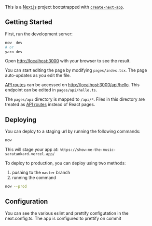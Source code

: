 This is a [Next.js](https://nextjs.org/) project bootstrapped with [`create-next-app`](https://github.com/vercel/next.js/tree/canary/packages/create-next-app).

## Getting Started

First, run the development server:

```bash
now  dev
# or
yarn dev
```

Open [http://localhost:3000](http://localhost:3000) with your browser to see the result.

You can start editing the page by modifying `pages/index.tsx`. The page auto-updates as you edit the file.

[API routes](https://nextjs.org/docs/api-routes/introduction) can be accessed on [http://localhost:3000/api/hello](http://localhost:3000/api/hello). This endpoint can be edited in `pages/api/hello.ts`.

The `pages/api` directory is mapped to `/api/*`. Files in this directory are treated as [API routes](https://nextjs.org/docs/api-routes/introduction) instead of React pages.

## Deploying

You can deploy to a staging url by running the following commands:

```bash
now
```

This will stage your app at: `https://show-me-the-music-saratankard.vercel.app/`

To deploy to production, you can deploy using two methods:

1. pushing to the `master` branch
2. running the command

```bash
now --prod
```

## Configuration
You can see the various eslint and prettify configutation in the next.config.ts.
The app is configured to prettify on commit
